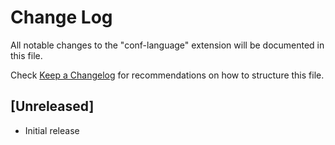 # Change Log

All notable changes to the "conf-language" extension will be documented in this file.

Check [Keep a Changelog](http://keepachangelog.com/) for recommendations on how to structure this file.

## [Unreleased]

- Initial release